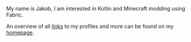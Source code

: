 My name is Jakob, I am interested in Kotlin and Minecraft modding using Fabric.

An overview of all [links](https://axay.net/links) to my profiles and more can be found on my [homepage](https://axay.net).
